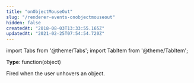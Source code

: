 ```yaml
---
title: "onObjectMouseOut"
slug: "/renderer-events-onobjectmouseout"
hidden: false
createdAt: "2018-08-03T13:33:55.165Z"
updatedAt: "2021-02-25T07:54:54.720Z"
---
```


import Tabs from '@theme/Tabs';
import TabItem from '@theme/TabItem';

**Type**: function(object)  

Fired when the user unhovers an object.
